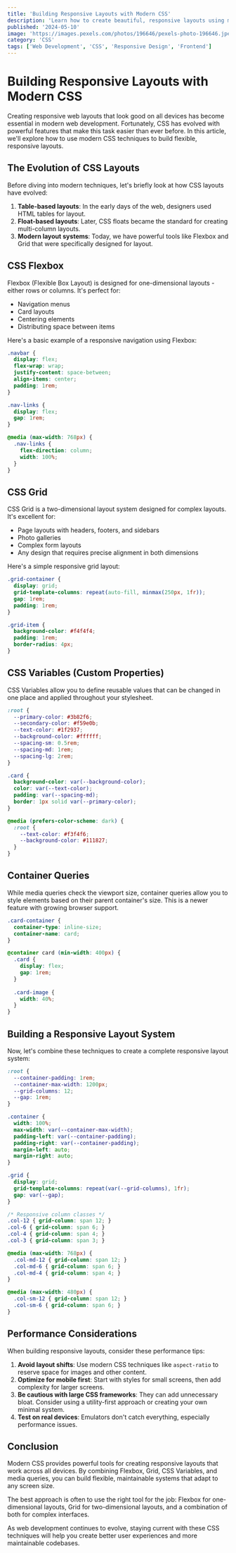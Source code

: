```yaml
---
title: 'Building Responsive Layouts with Modern CSS'
description: 'Learn how to create beautiful, responsive layouts using modern CSS techniques like Grid, Flexbox, and CSS Variables.'
published: '2024-05-10'
image: 'https://images.pexels.com/photos/196646/pexels-photo-196646.jpeg?auto=compress&cs=tinysrgb&w=1260&h=750&dpr=2'
category: 'CSS'
tags: ['Web Development', 'CSS', 'Responsive Design', 'Frontend']
---
```


# Building Responsive Layouts with Modern CSS

Creating responsive web layouts that look good on all devices has become essential in modern web development. Fortunately, CSS has evolved with powerful features that make this task easier than ever before. In this article, we'll explore how to use modern CSS techniques to build flexible, responsive layouts.

## The Evolution of CSS Layouts

Before diving into modern techniques, let's briefly look at how CSS layouts have evolved:

1. **Table-based layouts**: In the early days of the web, designers used HTML tables for layout.
2. **Float-based layouts**: Later, CSS floats became the standard for creating multi-column layouts.
3. **Modern layout systems**: Today, we have powerful tools like Flexbox and Grid that were specifically designed for layout.

## CSS Flexbox

Flexbox (Flexible Box Layout) is designed for one-dimensional layouts - either rows or columns. It's perfect for:

- Navigation menus
- Card layouts
- Centering elements
- Distributing space between items

Here's a basic example of a responsive navigation using Flexbox:

```css
.navbar {
  display: flex;
  flex-wrap: wrap;
  justify-content: space-between;
  align-items: center;
  padding: 1rem;
}

.nav-links {
  display: flex;
  gap: 1rem;
}

@media (max-width: 768px) {
  .nav-links {
    flex-direction: column;
    width: 100%;
  }
}
```

## CSS Grid

CSS Grid is a two-dimensional layout system designed for complex layouts. It's excellent for:

- Page layouts with headers, footers, and sidebars
- Photo galleries
- Complex form layouts
- Any design that requires precise alignment in both dimensions

Here's a simple responsive grid layout:

```css
.grid-container {
  display: grid;
  grid-template-columns: repeat(auto-fill, minmax(250px, 1fr));
  gap: 1rem;
  padding: 1rem;
}

.grid-item {
  background-color: #f4f4f4;
  padding: 1rem;
  border-radius: 4px;
}
```

## CSS Variables (Custom Properties)

CSS Variables allow you to define reusable values that can be changed in one place and applied throughout your stylesheet.

```css
:root {
  --primary-color: #3b82f6;
  --secondary-color: #f59e0b;
  --text-color: #1f2937;
  --background-color: #ffffff;
  --spacing-sm: 0.5rem;
  --spacing-md: 1rem;
  --spacing-lg: 2rem;
}

.card {
  background-color: var(--background-color);
  color: var(--text-color);
  padding: var(--spacing-md);
  border: 1px solid var(--primary-color);
}

@media (prefers-color-scheme: dark) {
  :root {
    --text-color: #f3f4f6;
    --background-color: #111827;
  }
}
```

## Container Queries

While media queries check the viewport size, container queries allow you to style elements based on their parent container's size. This is a newer feature with growing browser support.

```css
.card-container {
  container-type: inline-size;
  container-name: card;
}

@container card (min-width: 400px) {
  .card {
    display: flex;
    gap: 1rem;
  }
  
  .card-image {
    width: 40%;
  }
}
```

## Building a Responsive Layout System

Now, let's combine these techniques to create a complete responsive layout system:

```css
:root {
  --container-padding: 1rem;
  --container-max-width: 1200px;
  --grid-columns: 12;
  --gap: 1rem;
}

.container {
  width: 100%;
  max-width: var(--container-max-width);
  padding-left: var(--container-padding);
  padding-right: var(--container-padding);
  margin-left: auto;
  margin-right: auto;
}

.grid {
  display: grid;
  grid-template-columns: repeat(var(--grid-columns), 1fr);
  gap: var(--gap);
}

/* Responsive column classes */
.col-12 { grid-column: span 12; }
.col-6 { grid-column: span 6; }
.col-4 { grid-column: span 4; }
.col-3 { grid-column: span 3; }

@media (max-width: 768px) {
  .col-md-12 { grid-column: span 12; }
  .col-md-6 { grid-column: span 6; }
  .col-md-4 { grid-column: span 4; }
}

@media (max-width: 480px) {
  .col-sm-12 { grid-column: span 12; }
  .col-sm-6 { grid-column: span 6; }
}
```

## Performance Considerations

When building responsive layouts, consider these performance tips:

1. **Avoid layout shifts**: Use modern CSS techniques like `aspect-ratio` to reserve space for images and other content.
2. **Optimize for mobile first**: Start with styles for small screens, then add complexity for larger screens.
3. **Be cautious with large CSS frameworks**: They can add unnecessary bloat. Consider using a utility-first approach or creating your own minimal system.
4. **Test on real devices**: Emulators don't catch everything, especially performance issues.

## Conclusion

Modern CSS provides powerful tools for creating responsive layouts that work across all devices. By combining Flexbox, Grid, CSS Variables, and media queries, you can build flexible, maintainable systems that adapt to any screen size.

The best approach is often to use the right tool for the job: Flexbox for one-dimensional layouts, Grid for two-dimensional layouts, and a combination of both for complex interfaces.

As web development continues to evolve, staying current with these CSS techniques will help you create better user experiences and more maintainable codebases.